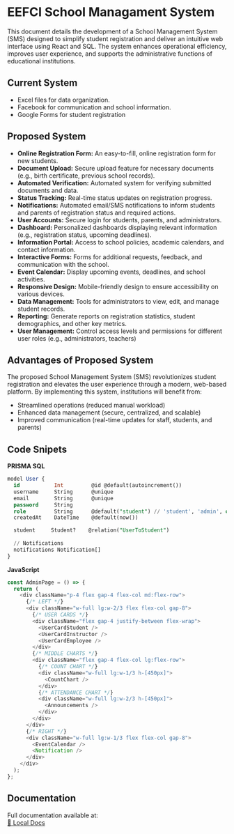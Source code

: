 # EEFCI School Managament System
This document details the development of a School Management System (SMS) designed to simplify student registration and deliver an intuitive web interface using React and SQL. The system enhances operational efficiency, improves user experience, and supports the administrative functions of educational institutions.

## Current System
- Excel files for data organization.
- Facebook for communication and school information.
- Google Forms for student registration

## Proposed System
- **Online Registration Form:** An easy-to-fill, online registration form for new students.
- **Document Upload:** Secure upload feature for necessary documents (e.g., birth certificate, previous school records).
- **Automated Verification:** Automated system for verifying submitted documents and data.
- **Status Tracking:** Real-time status updates on registration progress.
- **Notifications:** Automated email/SMS notifications to inform students and parents of registration status and required actions.
- **User Accounts:** Secure login for students, parents, and administrators.
- **Dashboard:** Personalized dashboards displaying relevant information (e.g., registration status, upcoming deadlines).
- **Information Portal:** Access to school policies, academic calendars, and contact information.
- **Interactive Forms:** Forms for additional requests, feedback, and communication with the school.
- **Event Calendar:** Display upcoming events, deadlines, and school activities.
- **Responsive Design:** Mobile-friendly design to ensure accessibility on various devices.
- **Data Management:** Tools for administrators to view, edit, and manage student records.
- **Reporting:** Generate reports on registration statistics, student demographics, and other key metrics.
- **User Management:** Control access levels and permissions for different user roles (e.g., administrators, teachers)

## Advantages of Proposed System
The proposed School Management System (SMS) revolutionizes student registration and elevates the user experience through a modern, web-based platform. By implementing this system, institutions will benefit from:
- Streamlined operations (reduced manual workload)
- Enhanced data management (secure, centralized, and scalable)
- Improved communication (real-time updates for staff, students, and parents)

## Code Snipets
**PRISMA SQL**
```sql
model User {
  id           Int         @id @default(autoincrement())
  username     String      @unique
  email        String      @unique
  password     String
  role         String      @default("student") // 'student', 'admin', or 'instructor'
  createdAt    DateTime    @default(now())

  student     Student?    @relation("UserToStudent")
  
  // Notifications
  notifications Notification[]
}
```
**JavaScript**
```javascript
const AdminPage = () => {
  return (
    <div className="p-4 flex gap-4 flex-col md:flex-row">
      {/* LEFT */}
      <div className="w-full lg:w-2/3 flex flex-col gap-8">
        {/* USER CARDS */}
        <div className="flex gap-4 justify-between flex-wrap">
          <UserCardStudent />
          <UserCardInstructor />
          <UserCardEmployee />
        </div>
        {/* MIDDLE CHARTS */}
        <div className="flex gap-4 flex-col lg:flex-row">
          {/* COUNT CHART */}
          <div className="w-full lg:w-1/3 h-[450px]">
            <CountChart />
          </div>
          {/* ATTENDANCE CHART */}
          <div className="w-full lg:w-2/3 h-[450px]">
            <Announcements />
          </div>
        </div>
      </div>
      {/* RIGHT */}
      <div className="w-full lg:w-1/3 flex flex-col gap-8">
        <EventCalendar />
        <Notification />
      </div>
    </div>
  );
};
```

## Documentation
Full documentation available at:    
[📂 Local Docs](/docs/README.md)
